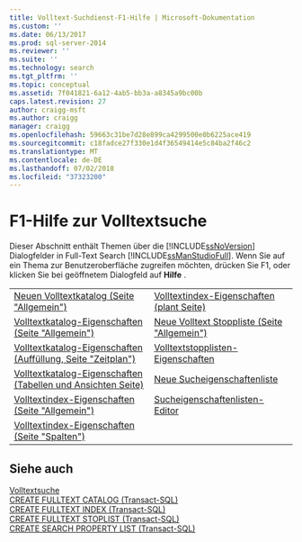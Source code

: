 ```yaml
---
title: Volltext-Suchdienst-F1-Hilfe | Microsoft-Dokumentation
ms.custom: ''
ms.date: 06/13/2017
ms.prod: sql-server-2014
ms.reviewer: ''
ms.suite: ''
ms.technology: search
ms.tgt_pltfrm: ''
ms.topic: conceptual
ms.assetid: 7f041821-6a12-4ab5-bb3a-a8345a9bc00b
caps.latest.revision: 27
author: craigg-msft
ms.author: craigg
manager: craigg
ms.openlocfilehash: 59663c31be7d28e899ca4299500e0b6225ace419
ms.sourcegitcommit: c18fadce27f330e1d4f36549414e5c84ba2f46c2
ms.translationtype: MT
ms.contentlocale: de-DE
ms.lasthandoff: 07/02/2018
ms.locfileid: "37323200"
---
```

# <a name="full-text-search-f1-help"></a>F1-Hilfe zur Volltextsuche
  Dieser Abschnitt enthält Themen über die [!INCLUDE[ssNoVersion](../includes/ssnoversion-md.md)] Dialogfelder in Full-Text Search [!INCLUDE[ssManStudioFull](../includes/ssmanstudiofull-md.md)]. Wenn Sie auf ein Thema zur Benutzeroberfläche zugreifen möchten, drücken Sie F1, oder klicken Sie bei geöffnetem Dialogfeld auf **Hilfe** .  
  
|||  
|-|-|  
|[Neuen Volltextkatalog &#40;Seite "Allgemein"&#41;](new-full-text-catalog-general-page.md)|[Volltextindex-Eigenschaften &#40;plant Seite&#41;](../../2014/database-engine/full-text-index-properties-schedules-page.md)|  
|[Volltextkatalog-Eigenschaften &#40;Seite "Allgemein"&#41;](../../2014/database-engine/full-text-catalog-properties-general-page.md)|[Neue Volltext Stoppliste &#40;Seite "Allgemein"&#41;](../../2014/database-engine/new-full-text-stoplist-general-page.md)|  
|[Volltextkatalog-Eigenschaften &#40;Auffüllung, Seite "Zeitplan"&#41;](../../2014/database-engine/full-text-catalog-properties-population-schedule-page.md)|[Volltextstopplisten-Eigenschaften](../../2014/database-engine/full-text-stoplist-properties.md)|  
|[Volltextkatalog-Eigenschaften &#40;Tabellen und Ansichten Seite&#41;](../../2014/database-engine/full-text-catalog-properties-tables-and-views-page.md)|[Neue Sucheigenschaftenliste](../../2014/database-engine/new-search-property-list.md)|  
|[Volltextindex-Eigenschaften &#40;Seite "Allgemein"&#41;](../../2014/database-engine/full-text-index-properties-general-page.md)|[Sucheigenschaftenlisten-Editor](../../2014/database-engine/search-property-list-editor.md)|  
|[Volltextindex-Eigenschaften &#40;Seite "Spalten"&#41;](../../2014/database-engine/full-text-index-properties-columns-page.md)||  
  
## <a name="see-also"></a>Siehe auch  
 [Volltextsuche](../relational-databases/search/full-text-search.md)   
 [CREATE FULLTEXT CATALOG &#40;Transact-SQL&#41;](/sql/t-sql/statements/create-fulltext-catalog-transact-sql)   
 [CREATE FULLTEXT INDEX &#40;Transact-SQL&#41;](/sql/t-sql/statements/create-fulltext-index-transact-sql)   
 [CREATE FULLTEXT STOPLIST &#40;Transact-SQL&#41;](/sql/t-sql/statements/create-fulltext-stoplist-transact-sql)   
 [CREATE SEARCH PROPERTY LIST &#40;Transact-SQL&#41;](/sql/t-sql/statements/create-search-property-list-transact-sql)  
  
  
